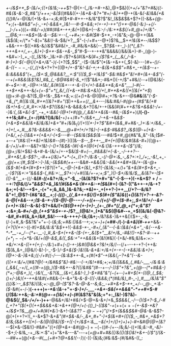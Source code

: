 _+-/&$+*_$-(&/+;((+(&!&;-++_$?-@(+-(_/&-+#-+&)_@+$&)((+_+/+"&?+#_&_)((-#&(&-&:-$_#&"(/+++;-&($(_(#&&((+-_)&+&-&?+"_#+/_-&)++_@-+(&-&_(-&_)&&_(+&((()_#_/+-_@(&_/_(+!&-&_+-+;&;_#($+#-#++-+&/&"$?$"&!_(&$_&_$&+$?+((-&&_+(@-*+;(_+*-*&#&_$"+(-_-*(-&&&+_)&!---#-$+&&;+!+*-*+)-++"()+*-@&(_-&:_)-+(/-__)-/_++)((___+-#&/_-+)(#_#(#&*-++;&(_+(@&+(--_&:-/-/&:+*&$(/+#_@+)+/&"-__@&;+--*&$_+(&-_&--$&:+--(_-+#+;+-&#($_#-$+*_-+)&"&;-@-@++(&&(&$_(&;+/(*+"-&_)+"&_&!_/-&-$&/+?__$"-(-/+#+--@+)$?&__$+_+!&(&*_--/&$$?+&&-++-$((+#&-&/_/&_$"&#&(+_-#_#&/&+&&(--_$?_$&-+-_)-)(*(_&?-+++&++/_+-_&)+)-$+*-$&-+&-_$"_#-$--+-+*&"&&&&(/&&(&+)-#-_(@-)-*&#+:-)_+_-((_(&?&-_)&:+#-/$?+&(#(&+&(#+;_($?&+_(__&/_/-&-#-)+)-$($-@(/($+&+/&"-)(-_(+?($_$$"_-($-(&/$"(*(&-+&++(_$(-&)---)_#_+-*()_/-&-$((---_-$_-(/_((*+&+?+?+((@+*_/+-$"&!-&(-+;+-&(&+&$$"+#&+_-+(&$--+-&:&&&&$"(+__($+:_$_@&&&?__+:$"((($_$_-+!&)$"-$&:_#&$+"&!+#+(&+-&$"(---+(+#&&(&$?&)_#&_(_-$_@_#_&_#(-&_+!(*$"&&+;-#&*()(-+/$"+#&/_(--+_(@&)&(-#-+_$+:-#_-(@+:+!&/_&(#((&+--+-&-((+/+!-&&&+*&;&+&"___)-#(--++$+*&_++-&_(+(+_-_$"+*(_&/_((+&-+#&:&+&)(/+!_#+*&*&((*((&(+"+$_)(@+:_#-@-_&?($_@+!&-_$&+_+&;+:($($+(_)+&-@(@_#+;+?_&-&+--@&__#&__(&"_(-$-+&_(*_#((&:(&_#+*((&?+#+"($_)++&_++(/__&+---)_&&:_#&/-#(@+-(#$"&(+#(&+!+&-/_#_#+:+)&+$?($($&&_/+&-&_&&;_&+?()&/+-+(&&(#(#+*++&?&+&&&!-/+--)&:(_(&+&(-$"_-+_+:&&(-(@+!+#(@_/_&&!++&(&--#&;-(&$+*+)(__/(-()-++!&;&#+_(+-/(#&?()&/&(-__+_)_++/_#+*-/&&+__/-+&-_+&_&$-(+&+$+&&)&+&)&/&)+&+"_#+/&(&$_(($_/(*+!(*(*-)+?$"&#+(&&_#+#&-_)+:&:+/&&_-+)+!_+_#__&?&-&&&&+:-&___@+#+!+/+?&)-(-*&$-#_&_&$?_/&$(@_-+*(+&-($+$&/_+(*-/_)&*&++(+&+/-(+$---#--($&!&*($&$(&-*-*-#&!_$+#_@(#&"&_&"-(&;($_#-+--+"_(_#&:((+*&)+!&)&#--(#_)-)(((&-*-$--_$++-__#+(+(_@&!&#_(&&-#+)(*(@+-_&-/+)_/+#---&&?+!&!-/_-()+?&$&-(#(-&+(@(*(+&:()&-+++&-($"(/&;(@+;_/&!+$&)-&+#-&-(&/+/+-+$&(_$-#+(--_#&&&!+(-&-_-/-++?--_#+*&!_&-$$?-_-#++(/&)+*+*-(+_((+?-/&:&-_-(/-@+:&_-_&?+:+)_/+;_-&!_+_-_@(++:(#_$($+:-)-)&;-(&$&#(++-_--&&#-*+&&_()&:-&&$(*+$&#_+(_&/+-(&-@+(&$-#(+&*(#+$+_+)$?((+"+_-@-(+&+(&)_+$?(-_(&)&;-+_/_)+"&+&_(#+$+&+_-_-)$?(&+:+"&&&$-(_#&:+:__$?+:-/+#((&/+-+;+;$"_)()-$+/&!&/_$__&(&?+-($+(()_-&"__+*-((/-__&(#-*((+*&?+/&;+"-$__-(&(&?$?+#+"&"-(-$--+)(-+&+$$?+/--+:$?_@&/(/+"&&$?+&_)&!(#(&&*&:(#++&:-*($_&(#+(-(&?-$(($"&++-+/&-+?&_+;_+(-&!--+$+_-(+"+;&_&&_)&-&?&;-*&)+-_+(++?-)++__(/+?--&/&?&"+!_@$?-(_#&"&$__+;(-((()-_(/_&+++$(/()+$(#+($"&)&_((+*()(&$?(+$?-+-_&?-&-@(+&&--+;($-&-*-/($-@_)-@--_$-$-/-+((+--/(+(/-@_+($-#+;_$+!&!+/--&+(++)+:(&(*--&-&(-$$?+$&&_/(+($(@++(+-)+)-_(+-_(#+*(/_@_+(*+;&"$?+:_&+;&*_-_#+/-@_(++$"&$+-+*-/$?__(@&!+_(*&"&$(@&#--+_+$((&/&(-@&?--&#_#+#(&_&+/&#_$&!---+&-+++/-(&;(&+;-__/&?_&&_-)&++&()($+-_-&;(/-)+#_&-$&?&"+"+-(-(*&;&;+#&:()&&--+;+;+$-)+$(*__+#_#-/_(-)_-&+&)(#-++___+&&_-(+?()(*+:-_((-#_)+$&/&:&"&$+_+!(*-&&$-*-_-#+/_(&"--(-&:(&&(+&+"_-&(--+&-*-*__-+_/--(*+-__-)_#_&-$+(++&-($-(+-_&($+"__&!+/&_-#&!()-+&?-#-*-+_+($+*_)--($+*_&-_(&_/+*(@-&_$_&((_$&:+"++&&(_&*+(&!(#&)(-(+&/-#&;&)&_+:+:-*&/+:+&-((++(+;(--/&:_)+#+_(-()-+-)&#(@&&+?&!+/&/_/--(/+---+-+?-$(++$&:($(&_&+_(@&/(-&!-)-_-$-)_/-$+&($-)&!(_&*-_&+&:+/&+(+-+-(-+_&&)&:&+_)+;(@+:-&-)&+&;((-/_+_#((-/---(&:&$++-&_+(#(*$"-+(&&$(_(-$?_+&"(--&-(((+_+:&/+/_(_#&?_@(-+/&#&_$"&)-#&:--(-+/&!+#&;+;+/&((&&&_(_#&/-___-/&:&:&(_&&(_-+/(_+((#-+(@_)($-#&_+_--&?(_(/&#&"(#--+--/-)_)$"+?&"_+(@--(*+#&&-)(*+;-@&+_)(_-)&!(__-&?(&__(&+!_&&!-)_)-$+#&"&"($-(+$_--)+#+$(*-((@_(_$&;()+/-)&)_(+-++&!&#_(+#&*&-(+-&+"&*-&-$-(((-/&&&;(*(#&/&)_#-_-)_#___/&)&"$"(((/&:--_&$?&)((&;+:-@_@-($"&?-*&*-@-&--&;&;_-+#+&+$-*+_+/--_@-_+:&-($-*&#(+-/-)__(-+++)+_-*&:(&-_+"+_-$-)+/-___-+&+-$&(++&&&"-*++_#+$-#(/($&:++&;_-&:+#(@+-+(_)&(+_+)-(_#(&$?&"&(&;+*+:_(&!-)$?&)-@&$(/_$&-_/+/_+-)++__-@&&+/&!+#_&(_+$-@+&-&+/+&_$_$&&(_-/--()($+?-$_/-#(_+?+"($(+()(++$&&&+&:+&+*(@+/+(-(()_)-(($&"-+_(++($++-$_(+-&$-*&?+/&$+?&__@+/+#(#(*&:_)-&+!-(_&&?$?-@--+)$"(/+$+(&&&$&#-@&-_&-&$?-@(+(++?+!(_+-&*$?-&+_&"(#+$&-&/-_&*_#+"-)+$(&+#+(()($_-_#&+_+&$+?&!&;(&&++((*(_-_-&(@(@&)($-+((-(+/&$+:&__$-$&(+)+/()+)+)+)-#_+&#_@(@+(&?_--$(*&-($&!()-#&#+"_(_(_+(@+&+-&#(@_$-)+-(-($(#-/+--/&;&/-((*+!&;&:-#_-&)-*-$+;(-&!&_-+_/&:+:$"+)+"&+&---&"---+(*_+_@+#+#&((/&((*_)($()&!+&+-(/$"(/(&---#_#++(@_(+&--_#(__(+#+?_@+&&!(--)_)(-((-(&)&;(#&:&$_-(#_/&#&-((_: